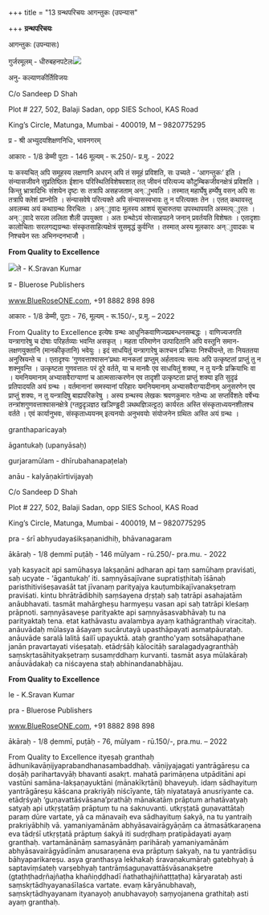 +++
title = "13 ग्रन्थपरिचयः आगन्तुकः (उपन्यास"

+++
**ग्रन्थपरिचयः**

आगन्तुकः (उपन्यासः)

गुर्जरमूलम् - धीरुबहनपटेलः![](magazine_images/img-1669826509Agantukah.jpg)

अनु- कल्याणकीर्तिविजयः

C/o Sandeep D Shah

 Plot \# 227, 502, Balaji Sadan, opp SIES School, KAS Road

 King’s Circle, Matunga, Mumbai - 400019, M – 9820775295

प्र - श्री अभ्युदयशिक्षणनिधिः, भावनगरम्

आकारः - 1/8 डेम्मी पुटाः - 146 मूल्यम् - रू.250/- प्र.मु. - 2022

यः कस्यचित् अपि समूहस्य लक्षणानि अधरन् अपि तं समूहं प्रविशति, सः उच्यते - ‘आगन्तुकः’ इति । संन्यासजीवने सुप्रतिष्ठितः ईशानः परिस्थितिविशेषवशात् तत् जीवनं परित्यज्य कौटुम्बिकजीवनक्षेत्रं प्रविशति । किन्तु भ्रात्रादिभिः संशयेन दृष्टः सः तत्रापि असहजताम् अन्ाुभवति । तस्मात् महार्घेषु हर्म्येषु वसन् अपि सः तत्रापि क्लेशं प्राप्नोति । संन्यासवेषे परित्यक्ते अपि संन्यासस्वभावः तु न परित्यक्तः तेन । एतत् कथावस्तु अवलम्ब्य अयं कथाग्रन्थः विरचितः । अन्ाुवादः मूलस्य आशयं सुचारुतया उपस्थापयति अस्मत्प्ाुरतः । अन्ाुवादे सरला ललिता शैली उपयुक्ता । अतः ग्रन्थोऽयं सोत्साहपठने जनान् प्रवर्तयति विशेषतः । एतादृशाः कालोचिताः सरलगद्यग्रन्थाः संस्कृतसाहित्यक्षेत्रं सुसमृद्धं कुर्वन्ति । तस्मात् अस्य मूलकारः अन्ाुवादकः च निश्चयेन स्तः अभिनन्दनभाजौ ।

**From Quality to Excellence**

![](magazine_images/img-1669826559Qualitytoexcellence.jpg)ले - K.Sravan Kumar

प्र - Bluerose Publishers

 www.BlueRoseONE.com, +91 8882 898 898

आकारः - 1/8 डेम्मी, पुटाः - 76, मूल्यम् - रू.150/-, प्र.मु. – 2022

From Quality to Excellence इत्येषः ग्रन्थः आधुनिकवाणिज्यप्रबन्धनसम्बद्धः । वाणिज्यजगति यन्त्रागारेषु च दोषाः परिहर्तव्याः भवन्ति असकृत् । महता परिमाणेन उत्पादितानि अपि वस्तूनि समान-लक्षणयुक्तानि (मानकीकृतानि) भवेयुः । इदं साधयितुं यन्त्रागारेषु काश्चन प्रक्रियाः निश्चीयन्ते, ताः नियततया अनुस्रियन्ते च । एतादृश्यः ‘गुणवत्ताश्वासन’प्रथाः मानकतां प्राप्तुम् अर्हतावत्यः सत्यः अपि उत्कृष्टतां प्राप्तुं तु न शक्नुवन्ति । उत्कृष्टता गुणवत्तातः परं दूरे वर्तते, या च मानवैः एव साधयितुं शक्या, न तु यन्त्रैः प्रक्रियाभिः वा । यमनियमानाम् अभ्यासवैराग्याणां च आत्मसात्करणेन एव तादृशी उत्कृष्टता प्राप्तुं शक्या इति सुदृढं प्रतिपादयति अयं ग्रन्थः । वर्तमानानां समस्यानां परिहारः यमनियमानाम् अभ्यासवैराग्यादीनाम् अनुसरणेन एव प्राप्तुं शक्यः, न तु यन्त्रादिषु बाह्यपरिकरेषु । अस्य ग्रन्थस्य लेखकः श्रवणकुमारः गतेभ्यः आ सप्तविंशतेः वर्षेभ्यः तन्त्रांशगुणवत्ताश्वासनक्षेत्रे (ग्तठ्ठदृञज्ञठ खञिण्ड्ढदी ञथथज्ञिञत्ट्टठ) कार्यरतः अस्ति संस्कृताध्ययनशीलश्च वर्तते । एवं कार्यानुभवः, संस्कृताध्ययनम् इत्यनयोः अनुभवयोः संयोजनेन ग्रथितः अस्ति अयं ग्रन्थः ।



granthaparicayaḥ

āgantukaḥ (upanyāsaḥ)

gurjaramūlam - dhīrubahanapaṭelaḥ

anāu - kalyāṇakīrtivijayaḥ

C/o Sandeep D Shah

 Plot \# 227, 502, Balaji Sadan, opp SIES School, KAS Road

 King’s Circle, Matunga, Mumbai - 400019, M – 9820775295

pra - śrī abhyudayaśikṣaṇanidhiḥ, bhāvanagaram

ākāraḥ - 1/8 ḍemmī puṭāḥ - 146 mūlyam - rū.250/- pra.mu. - 2022

yaḥ kasyacit api samūhasya lakṣaṇāni adharan api taṃ samūhaṃ praviśati, saḥ ucyate - ‘āgantukaḥ’ iti. saṃnyāsajīvane supratiṣṭhitaḥ īśānaḥ paristhitiviśeṣavaśāt tat jīvanaṃ parityajya kauṭumbikajīvanakṣetraṃ praviśati. kintu bhrātrādibhiḥ saṃśayena dṛṣṭaḥ saḥ tatrāpi asahajatām anāubhavati. tasmāt mahārgheṣu harmyeṣu vasan api saḥ tatrāpi kleśaṃ prāpnoti. saṃnyāsaveṣe parityakte api saṃnyāsasvabhāvaḥ tu na parityaktaḥ tena. etat kathāvastu avalambya ayaṃ kathāgranthaḥ viracitaḥ. anāuvādaḥ mūlasya āśayaṃ sucārutayā upasthāpayati asmatpāurataḥ. anāuvāde saralā lalitā śailī upayuktā. ataḥ grantho'yaṃ sotsāhapaṭhane janān pravartayati viśeṣataḥ. etādṛśāḥ kālocitāḥ saralagadyagranthāḥ saṃskṛtasāhityakṣetraṃ susamṛddhaṃ kurvanti. tasmāt asya mūlakāraḥ anāuvādakaḥ ca niścayena staḥ abhinandanabhājau.

**From Quality to Excellence**

le - K.Sravan Kumar

pra - Bluerose Publishers

 www.BlueRoseONE.com, +91 8882 898 898

ākāraḥ - 1/8 ḍemmī, puṭāḥ - 76, mūlyam - rū.150/-, pra.mu. – 2022

From Quality to Excellence ityeṣaḥ granthaḥ ādhunikavāṇijyaprabandhanasambaddhaḥ. vāṇijyajagati yantrāgāreṣu ca doṣāḥ parihartavyāḥ bhavanti asakṛt. mahatā parimāṇena utpāditāni api vastūni samāna-lakṣaṇayuktāni (mānakīkṛtāni) bhaveyuḥ. idaṃ sādhayituṃ yantrāgāreṣu kāścana prakriyāḥ niścīyante, tāḥ niyatatayā anusriyante ca. etādṛśyaḥ ‘guṇavattāśvāsana’prathāḥ mānakatāṃ prāptum arhatāvatyaḥ satyaḥ api utkṛṣṭatāṃ prāptuṃ tu na śaknuvanti. utkṛṣṭatā guṇavattātaḥ paraṃ dūre vartate, yā ca mānavaiḥ eva sādhayituṃ śakyā, na tu yantraiḥ prakriyābhiḥ vā. yamaniyamānām abhyāsavairāgyāṇāṃ ca ātmasātkaraṇena eva tādṛśī utkṛṣṭatā prāptuṃ śakyā iti sudṛḍhaṃ pratipādayati ayaṃ granthaḥ. vartamānānāṃ samasyānāṃ parihāraḥ yamaniyamānām abhyāsavairāgyādīnām anusaraṇena eva prāptuṃ śakyaḥ, na tu yantrādiṣu bāhyaparikareṣu. asya granthasya lekhakaḥ śravaṇakumāraḥ gatebhyaḥ ā saptaviṃśateḥ varṣebhyaḥ tantrāṃśaguṇavattāśvāsanakṣetre (gtaṭhṭhadṛñajñaṭha khañiṇḍḍhadī ñathathajñiñatṭṭaṭha) kāryarataḥ asti saṃskṛtādhyayanaśīlaśca vartate. evaṃ kāryānubhavaḥ, saṃskṛtādhyayanam ityanayoḥ anubhavayoḥ saṃyojanena grathitaḥ asti ayaṃ granthaḥ.
